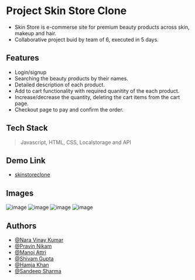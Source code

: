 # Project Skin Store Clone
- Skin Store is e-commerse site for premium beauty products across skin, makeup and hair.
- Collaborative project buid by team of 6, executed in 5 days.

## Features
- Login/signup
- Searching the beauty products by their names.
- Detailed description of each product.
- Add to cart functionality with required quanitity of the each product.
- Increase/decrease the quantity, deleting the cart items from the cart page.
- Checkout page to pay and confirm the order.

## Tech Stack
> Javascript, HTML, CSS, Localstorage and API

## Demo Link
  - [skinstoreclone](https://skinstoreclone.netlify.app/)
## Images
  ![image](https://user-images.githubusercontent.com/101383047/189055602-279ae597-dcda-4f6e-994e-cac6fdc7b8d1.png)
  ![image](https://user-images.githubusercontent.com/101383047/189056271-e0e6ad87-9887-41a6-b524-a6b47a881787.png)
  ![image](https://user-images.githubusercontent.com/101383047/189056887-ee834a2c-b2c9-438a-97f7-978b3a148f34.png)
  ![image](https://user-images.githubusercontent.com/101383047/189056553-c61265a3-f32e-4871-a0e9-67a847d4c96f.png)

## Authors
- [@Nara Vinay Kumar](https://github.com/vinaykumar2n)
- [@Pravin Nikam](https://github.com/pravindnikam07)
- [@Manoj Attri](https://github.com/manojattri181)
- [@Shivam Gupta](https://github.com/shivamgupta8482)
- [@Hamja Khan](https://github.com/HamjaKhan)
- [@Sandeep Sharma](https://github.com/Sbsharma0897)
